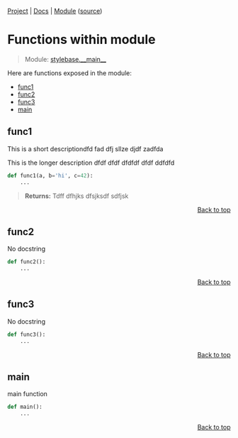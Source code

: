[Project](/README.md) | [Docs](/docs/README.md) | [Module](/docs/modules/stylebase/__main__/README.md) ([source](/stylebase/__main__.py))

# Functions within module
> Module: [stylebase.\_\_main\_\_](/docs/modules/stylebase/__main__/README.md)

Here are functions exposed in the module:
- [func1](#func1)
- [func2](#func2)
- [func3](#func3)
- [main](#main)

## func1
This is a short descriptiondfd fad dfj sllze djdf zadfda

This is the longer description
dfdf dfdf dfdfdf dfdf ddfdfd

```python
def func1(a, b='hi', c=42):
    ...
```

> **Returns:** Tdff dfhjks dfsjksdf sdfjsk

<p align="right"><a href="#functions-within-module">Back to top</a></p>

## func2
No docstring

```python
def func2():
    ...
```

<p align="right"><a href="#functions-within-module">Back to top</a></p>

## func3
No docstring

```python
def func3():
    ...
```

<p align="right"><a href="#functions-within-module">Back to top</a></p>

## main
main function

```python
def main():
    ...
```

<p align="right"><a href="#functions-within-module">Back to top</a></p>
